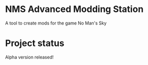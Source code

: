 # NMS Advanced Modding Station
A tool to create mods for the game No Man's Sky

# Project status
Alpha version released!
